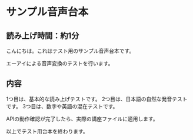 # サンプル音声台本

## 読み上げ時間：約1分

こんにちは。これはテスト用のサンプル音声台本です。

エーアイによる音声変換のテストを行います。

## 内容

1つ目は、基本的な読み上げテストです。
2つ目は、日本語の自然な発音テストです。
3つ目は、数字や英語の混在テストです。

APIの動作確認が完了したら、実際の講座ファイルに適用します。

以上でテスト用台本を終わります。